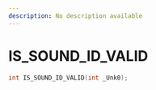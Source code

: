 ```yaml
---
description: No description available 
---
```


# IS_SOUND_ID_VALID

```cpp
int IS_SOUND_ID_VALID(int _Unk0);
```